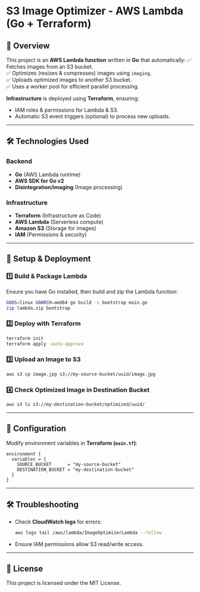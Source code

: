 # S3 Image Optimizer - AWS Lambda (Go + Terraform)

## 📌 Overview
This project is an **AWS Lambda function** written in **Go** that automatically:
✅ Fetches images from an S3 bucket.  
✅ Optimizes (resizes & compresses) images using `imaging`.  
✅ Uploads optimized images to another S3 bucket.  
✅ Uses a worker pool for efficient parallel processing.  

**Infrastructure** is deployed using **Terraform**, ensuring:
- IAM roles & permissions for Lambda & S3.
- Automatic S3 event triggers (optional) to process new uploads.

---

## 🛠️ Technologies Used

### Backend
- **Go** (AWS Lambda runtime)
- **AWS SDK for Go v2**
- **Disintegration/imaging** (Image processing)

### Infrastructure
- **Terraform** (Infrastructure as Code)
- **AWS Lambda** (Serverless compute)
- **Amazon S3** (Storage for images)
- **IAM** (Permissions & security)

---

## 🚀 Setup & Deployment

### 1️⃣ Build & Package Lambda
Ensure you have Go installed, then build and zip the Lambda function:
```sh
GOOS=linux GOARCH=amd64 go build -o bootstrap main.go
zip lambda.zip bootstrap
```

### 2️⃣ Deploy with Terraform
```sh
terraform init
terraform apply -auto-approve
```

### 3️⃣ Upload an Image to S3
```sh
aws s3 cp image.jpg s3://my-source-bucket/uuid/image.jpg
```

### 4️⃣ Check Optimized Image in Destination Bucket
```sh
aws s3 ls s3://my-destination-bucket/optimized/uuid/
```

---

## 🔧 Configuration
Modify environment variables in **Terraform (`main.tf`)**:
```hcl
environment {
  variables = {
    SOURCE_BUCKET      = "my-source-bucket"
    DESTINATION_BUCKET = "my-destination-bucket"
  }
}
```

---

## 🛠 Troubleshooting
- Check **CloudWatch logs** for errors:
  ```sh
  aws logs tail /aws/lambda/ImageOptimizerLambda --follow
  ```
- Ensure IAM permissions allow S3 read/write access.

---

## 📜 License
This project is licensed under the MIT License.
